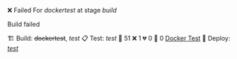 ❌ Failed
For _dockertest_ at stage _build_


Build failed

🏗️ Build:
~~dockertest~~, *test*
📋 Test:
*test*
🧪 51 ❌ 1 💔 0 🙈 0 [Docker Test](http://localhost/tests)
🚀 Deploy:
*[test](https://some.location.com)*
